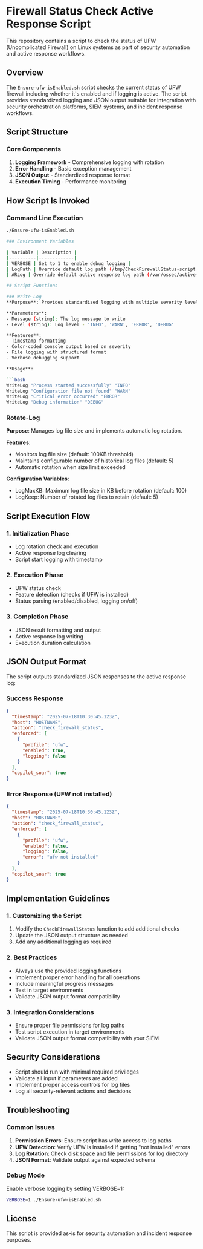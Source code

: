 # Firewall Status Check Active Response Script

This repository contains a script to check the status of UFW (Uncomplicated Firewall) on Linux systems as part of security automation and active response workflows.

## Overview

The `Ensure-ufw-isEnabled.sh` script checks the current status of UFW firewall including whether it's enabled and if logging is active. The script provides standardized logging and JSON output suitable for integration with security orchestration platforms, SIEM systems, and incident response workflows.

## Script Structure

### Core Components

1. **Logging Framework** - Comprehensive logging with rotation
2. **Error Handling** - Basic exception management
3. **JSON Output** - Standardized response format
4. **Execution Timing** - Performance monitoring

## How Script Is Invoked

### Command Line Execution

```bash
./Ensure-ufw-isEnabled.sh

### Environment Variables

| Variable | Description |
|----------|-------------|
| VERBOSE | Set to 1 to enable debug logging |
| LogPath | Override default log path (/tmp/CheckFirewallStatus-script.log) |
| ARLog | Override default active response log path (/var/ossec/active-response/active-responses.log) |

## Script Functions

### Write-Log
**Purpose**: Provides standardized logging with multiple severity levels and console output.

**Parameters**:
- Message (string): The log message to write
- Level (string): Log level - 'INFO', 'WARN', 'ERROR', 'DEBUG'

**Features**:
- Timestamp formatting
- Color-coded console output based on severity
- File logging with structured format
- Verbose debugging support

**Usage**:

```bash
WriteLog "Process started successfully" "INFO"
WriteLog "Configuration file not found" "WARN"
WriteLog "Critical error occurred" "ERROR"
WriteLog "Debug information" "DEBUG"
```

### Rotate-Log
**Purpose**: Manages log file size and implements automatic log rotation.

**Features**:
- Monitors log file size (default: 100KB threshold)
- Maintains configurable number of historical log files (default: 5)
- Automatic rotation when size limit exceeded

**Configuration Variables**:
- LogMaxKB: Maximum log file size in KB before rotation (default: 100)
- LogKeep: Number of rotated log files to retain (default: 5)

## Script Execution Flow

### 1. Initialization Phase
- Log rotation check and execution
- Active response log clearing
- Script start logging with timestamp

### 2. Execution Phase
- UFW status check
- Feature detection (checks if UFW is installed)
- Status parsing (enabled/disabled, logging on/off)

### 3. Completion Phase
- JSON result formatting and output
- Active response log writing
- Execution duration calculation

## JSON Output Format

The script outputs standardized JSON responses to the active response log:

### Success Response

```json
{
  "timestamp": "2025-07-18T10:30:45.123Z",
  "host": "HOSTNAME",
  "action": "check_firewall_status",
  "enforced": [
    {
      "profile": "ufw",
      "enabled": true,
      "logging": false
    }
  ],
  "copilot_soar": true
}
```

### Error Response (UFW not installed)

```json
{
  "timestamp": "2025-07-18T10:30:45.123Z",
  "host": "HOSTNAME",
  "action": "check_firewall_status",
  "enforced": [
    {
      "profile": "ufw",
      "enabled": false,
      "logging": false,
      "error": "ufw not installed"
    }
  ],
  "copilot_soar": true
}
```

## Implementation Guidelines

### 1. Customizing the Script
1. Modify the `CheckFirewallStatus` function to add additional checks
2. Update the JSON output structure as needed
3. Add any additional logging as required

### 2. Best Practices
- Always use the provided logging functions
- Implement proper error handling for all operations
- Include meaningful progress messages
- Test in target environments
- Validate JSON output format compatibility

### 3. Integration Considerations
- Ensure proper file permissions for log paths
- Test script execution in target environments
- Validate JSON output format compatibility with your SIEM

## Security Considerations

- Script should run with minimal required privileges
- Validate all input if parameters are added
- Implement proper access controls for log files
- Log all security-relevant actions and decisions

## Troubleshooting

### Common Issues
1. **Permission Errors**: Ensure script has write access to log paths
2. **UFW Detection**: Verify UFW is installed if getting "not installed" errors
3. **Log Rotation**: Check disk space and file permissions for log directory
4. **JSON Format**: Validate output against expected schema

### Debug Mode
Enable verbose logging by setting VERBOSE=1:

```bash
VERBOSE=1 ./Ensure-ufw-isEnabled.sh
```

## License

This script is provided as-is for security automation and incident response purposes.
```
